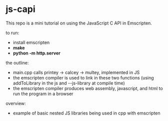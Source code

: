 # js-capi
This repo is a mini tutorial on using the JavaScript C API in Emscripten. 

to run:
- install emscripten
- **make**
- **python -m http.server**

the outline:
- main.cpp calls printey -> calcey -> multey, implemented in JS
- the emscripten compiler is used to link in these two functions (using addToLibrary in the js and --js-library at compile time)
- the emscripten compiler produces web assembly, javascript, and html to run the program in a browser

overview:
- example of basic nested JS libraries being used in cpp with emscripten
